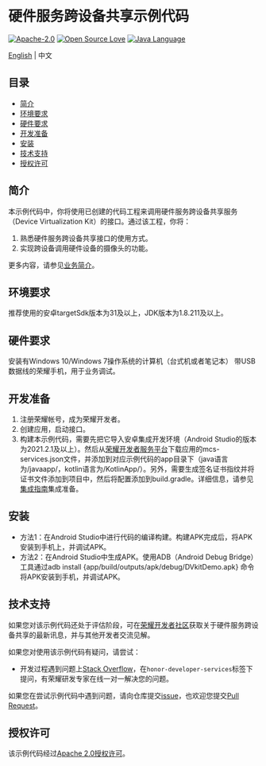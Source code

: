 # 硬件服务跨设备共享示例代码

[![Apache-2.0](https://img.shields.io/badge/license-Apache-blue)](http://www.apache.org/licenses/LICENSE-2.0)
[![Open Source Love](https://img.shields.io/static/v1?label=Open%20Source&message=%E2%9D%A4%EF%B8%8F&color=green)](https://developer.hihonor.com/demos/)
[![Java Language](https://img.shields.io/badge/language-java-green.svg)](https://www.java.com/en/)

[English](README.md) | 中文

## 目录

 * [简介](#简介)
 * [环境要求](#环境要求)
 * [硬件要求](#硬件要求)
 * [开发准备](#开发准备)
 * [安装](#安装)
 * [技术支持](#技术支持)
 * [授权许可](#授权许可)

## 简介

本示例代码中，你将使用已创建的代码工程来调用硬件服务跨设备共享服务（Device Virtualization Kit）的接口。通过该工程，你将：

1.	熟悉硬件服务跨设备共享接口的使用方式。
2.	实现跨设备调用硬件设备的摄像头的功能。

更多内容，请参见[业务简介](https://developer.honor.com/cn/tg/page/tg2022110110400008?navation=dh51628599711441223683%2F1)。

## 环境要求

推荐使用的安卓targetSdk版本为31及以上，JDK版本为1.8.211及以上。

## 硬件要求

安装有Windows 10/Windows 7操作系统的计算机（台式机或者笔记本）
带USB数据线的荣耀手机，用于业务调试。

## 开发准备

1.	注册荣耀帐号，成为荣耀开发者。
2.	创建应用，启动接口。
3.	构建本示例代码，需要先把它导入安卓集成开发环境（Android Studio的版本为2021.2.1及以上）。然后从[荣耀开发者服务平台](https://developer.hihonor.com/)下载应用的mcs-services.json文件，并添加到对应示例代码的app目录下（java语言为/javaapp/，kotlin语言为/KotlinApp/）。另外，需要生成签名证书指纹并将证书文件添加到项目中，然后将配置添加到build.gradle。详细信息，请参见[集成指南](https://developer.honor.com/cn/docs/11007/guides/intergrate)集成准备。


## 安装

* 方法1：在Android Studio中进行代码的编译构建。构建APK完成后，将APK安装到手机上，并调试APK。
* 方法2：在Android Studio中生成APK。使用ADB（Android Debug Bridge）工具通过adb install {app/build/outputs/apk/debug/DVkitDemo.apk} 命令将APK安装到手机，并调试APK。

## 技术支持

如果您对该示例代码还处于评估阶段，可在[荣耀开发者社区](https://developer.hihonor.com/cn/forum/?navation=dh11614886576872095748%2F1)获取关于硬件服务跨设备共享的最新讯息，并与其他开发者交流见解。

如果您对使用该示例代码有疑问，请尝试：

- 开发过程遇到问题上[Stack Overflow](https://stackoverflow.com/questions/tagged/honor-developer-services?tab=Votes)，在`honor-developer-services`标签下提问，有荣耀研发专家在线一对一解决您的问题。

如果您在尝试示例代码中遇到问题，请向仓库提交[issue](https://github.com/HONORDevelopers/device-virtualization-kit-demo/issues)，也欢迎您提交[Pull Request](https://github.com/Honor-Developer/device-virtualization-kit-demo/pulls)。

## 授权许可

该示例代码经过[Apache 2.0授权许可](http://www.apache.org/licenses/LICENSE-2.0)。